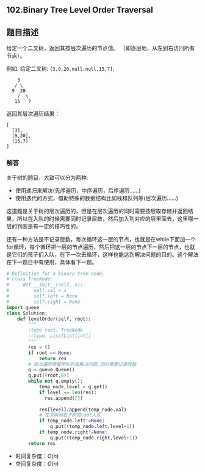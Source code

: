 ## 102.Binary Tree Level Order Traversal

## 题目描述

给定一个二叉树，返回其按层次遍历的节点值。 （即逐层地，从左到右访问所有节点）。

例如:
给定二叉树: `[3,9,20,null,null,15,7]`,

```
    3
   / \
  9  20
    /  \
   15   7
```

返回其层次遍历结果：

```
[
  [3],
  [9,20],
  [15,7]
]
```



### 解答

关于树的题目，大致可以分为两种:

+ 使用递归来解决(先序遍历，中序遍历，后序遍历……)
+ 使用迭代的方式，借助特殊的数据结构比如栈和队列等(层次遍历……)



​	这道题是关于树的层次遍历的，但是在层次遍历的同时需要按层取存储并返回结果，所以在入队的时候需要同时记录层数，然后加入到对应的层里面去，这里哪一层的判断是有一定的技巧性的。

​	还有一种方法是不记录层数，每次循环这一层的节点，也就是在while下面加一个for循环，每个循环把一层的节点遍历，然后把这一层的节点下一层的节点，也就是它们的孩子们入队，在下一次去循环，这样也能达到解决问题的目的。这个解法在下一题目中有使用，具体看下一题。

```python
# Definition for a binary tree node.
# class TreeNode:
#     def __init__(self, x):
#         self.val = x
#         self.left = None
#         self.right = None
import queue
class Solution:
    def levelOrder(self, root):
        """
        :type root: TreeNode
        :rtype: List[List[int]]
        """
        res = []
        if root == None:
            return res
        # 层次遍历需要用队列来解决问题,同时需要记录层数
        q = queue.Queue()
        q.put((root,0))
        while not q.empty():
            temp_node,level = q.get()
            if level == len(res):
              res.append([])
              
            res[level].append(temp_node.val)
            # 左子树和右子树的root入队
            if temp_node.left!=None: 
                q.put((temp_node.left,level+1))
            if temp_node.right!=None: 
                q.put((temp_node.right,level+1))
        return res
```

- 时间复杂度：$O(n)$
- 空间复杂度：$O(n)$ 





​	